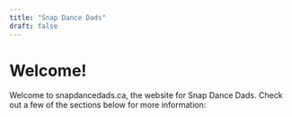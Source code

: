 ```yaml
---
title: "Snap Dance Dads"
draft: false
---
```


# Welcome!

Welcome to snapdancedads.ca, the website for Snap Dance Dads. Check out a few of the sections below for more information:
